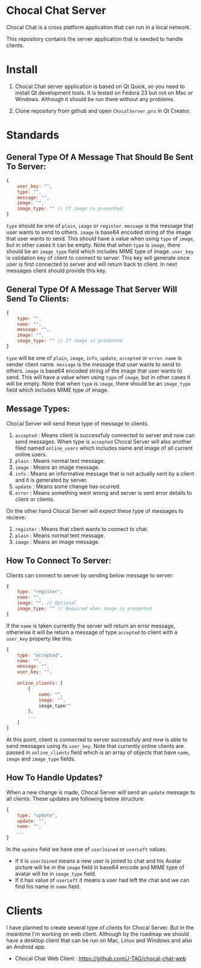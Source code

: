 # Chocal Chat Server

Chocal Chat is a cross platform application that can run in a local network.

This repository contains the server application that is needed to handle clients.

# Install

1. Chocal Chat server application is based on Qt Quick, so you need to install Qt development tools. It is tested on Fedora 23 but not on Mac or Windows. Although it should be run there without any problems.

2. Clone repository from github and open `ChocalServer.pro` in Qt Creator.

# Standards

## General Type Of A Message That Should Be Sent To Server:

```javascript
{
    user_key: "",
    type: "",
    message: "",
    image: "",
    image_type: "" // If image is presented
}
```

`type` should be one of `plain`, `image` or `register`.
`message` is the message that user wants to send to others.
`image` is base64 encoded string of the image that user wants to send. This should have a value when using `type` of `image`, but in other cases it can be empty. Note that when `type` is `image`, there should be an `image_type` field which includes MIME type of image.
`user_key` is validation key of client to connect to server. This key will generate once user is first connected to server and will return back to client. In next messages client should provide this key.

## General Type Of A Message That Server Will Send To Clients:

```javascript
{
    type: "",
    name: "",
    message: "",
    image: "",
    image_type: "" // If image is presented
}
```

`type` will be one of `plain`, `image`, `info`, `update`, `accepted` or `error`.
`name` is sender client name.
`message` is the message that user wants to send to others.
`image` is base64 encoded string of the image that user wants to send. This will have a value when using `type` of `image`, but in other cases it will be empty. Note that when `type` is `image`, there should be an `image_type` field which includes MIME type of image.

## Message Types:

Chocal Server will send these type of message to clients.

1. `accepted` : Means client is successfuly connected to server and now can send messages. When type is `accepted` Chocal Server will also another filed named `online_users` which includes name and image of all current online users.
2. `plain` : Means normal text message.
3. `image` : Means an image message.
4. `info` : Means an informative message that is not actually sent by a client and it is generated by server.
5. `update` : Means some change has ocurred.
6. `error` : Means something went wrong and server is sent error details to client or clients.

On the other hand Chocal Server will expect these type of messages to recieve:

1. `register` : Means that client wants to connect to chat.
2. `plain` : Means normal text message.
3. `image` : Means an image message.

## How To Connect To Server:

Clients can connect to server by sending below message to server:

```javascript
{
    type: "register",
    name: "",
    image: "", // Optional
    image_type: "" // Required when image is presented
}
```

If the `name` is taken currently the server will return an error message, otherwise it will be return a message of type `accepted` to client with a `user_key` property like this:

```javascript
{
    type: "accepted",
    name: "",
    message: "",
    user_key: "",
    
    online_clients: [
        {
            name: "",
            image: "",
            image_type""
        },
        ...
    ]
}
```

At this point, client is connected to server successfuly and now is able to send messages using its `user_key`. Note that currently online clients are passed in `online_clients` field which is an array of objects that have `name`, `image` and `image_type` fields.

## How To Handle Updates?

When a new change is made, Chocal Server will send an `update` message to all clients. These updates are following below structure:

```javascript
{
    type: "update",
    update: "",
    name: "",
    ...
}
```

In the `update` field we have one of `userJoined` or `userLeft` values.

* If it is `userJoined` means a new user is joined to chat and his Avatar picture will be in the `image` field in base64 encode and MIME type of avatar will be in `image_type` field.
* If it has value of `userLeft` it means a user had left the chat and we can find his name in `name` field.

# Clients

I have planned to create several type of clients for Chocal Server. But in the meantime I'm working on web client. Although by the roadmap we should have a desktop client that can be run on Mac, Linux and Windows and also an Android app.

* Chocal Chat Web Client : https://github.com/J-TAG/chocal-chat-web
